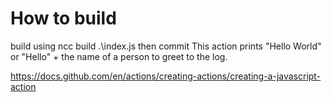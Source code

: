# How to build
build using
ncc build .\index.js
then commit
This action prints "Hello World" or "Hello" + the name of a person to greet to the log.

https://docs.github.com/en/actions/creating-actions/creating-a-javascript-action
